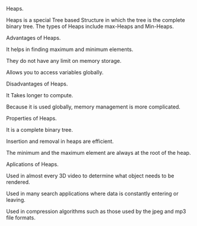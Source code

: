 Heaps.

Heaps  is a special  Tree based Structure in which the tree is the complete  binary tree. The types of Heaps include max-Heaps and Min-Heaps.


Advantages of Heaps.


It helps in finding maximum and minimum elements.

They do not have any limit on memory storage.

Allows you to access variables globally.


Disadvantages of Heaps.


It Takes longer to compute.

Because it is used globally, memory management is more complicated.


Properties of Heaps.


It is a complete binary tree.

Insertion and removal in heaps are efficient.

The minimum and the maximum element are always at the root of the heap.


Aplications of Heaps.


Used in almost every 3D video to determine what object needs to be rendered.

Used in many search applications where data is constantly entering or leaving.

Used in compression algorithms such as those used by the jpeg and mp3 file formats.





